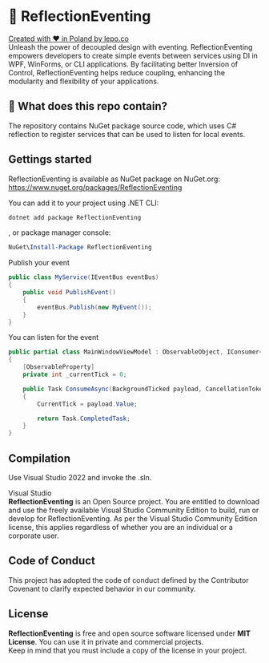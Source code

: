 # 🚎 ReflectionEventing

[Created with ❤ in Poland by lepo.co](https://dev.lepo.co/)  
Unleash the power of decoupled design with eventing. ReflectionEventing empowers developers to create simple events between services using DI in WPF, WinForms, or CLI applications. By facilitating better Inversion of Control, ReflectionEventing helps reduce coupling, enhancing the modularity and flexibility of your applications.

## 👀 What does this repo contain?

The repository contains NuGet package source code, which uses C# reflection to register services that can be used to listen for local events.

## Gettings started

ReflectionEventing is available as NuGet package on NuGet.org:  
https://www.nuget.org/packages/ReflectionEventing

You can add it to your project using .NET CLI:

```powershell
dotnet add package ReflectionEventing
```

, or package manager console:

```powershell
NuGet\Install-Package ReflectionEventing
```

Publish your event

```csharp
public class MyService(IEventBus eventBus)
{
    public void PublishEvent()
    {
        eventBus.Publish(new MyEvent());
    }
}
```

You can listen for the event

```csharp
public partial class MainWindowViewModel : ObservableObject, IConsumer<BackgroundTicked>
{
    [ObservableProperty]
    private int _currentTick = 0;

    public Task ConsumeAsync(BackgroundTicked payload, CancellationToken cancellationToken)
    {
        CurrentTick = payload.Value;

        return Task.CompletedTask;
    }
}
```

## Compilation

Use Visual Studio 2022 and invoke the .sln.

Visual Studio  
**ReflectionEventing** is an Open Source project. You are entitled to download and use the freely available Visual Studio Community Edition to build, run or develop for ReflectionEventing. As per the Visual Studio Community Edition license, this applies regardless of whether you are an individual or a corporate user.

## Code of Conduct

This project has adopted the code of conduct defined by the Contributor Covenant to clarify expected behavior in our community.

## License

**ReflectionEventing** is free and open source software licensed under **MIT License**. You can use it in private and commercial projects.  
Keep in mind that you must include a copy of the license in your project.
